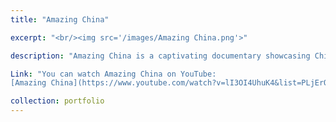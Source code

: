 ```yaml
---
title: "Amazing China"

excerpt: "<br/><img src='/images/Amazing China.png'>"

description: "Amazing China is a captivating documentary showcasing China's breathtaking landscapes, rich culture, and rapid development. Released in 2018, this film takes viewers on a visual journey through some of the country's most iconic landmarks, from the Great Wall and the Terracotta Army to modern marvels like the Shanghai skyline. The documentary highlights China's stunning natural scenery and delves into the nation's impressive economic growth and technological advancements. With stunning cinematography and engaging storytelling, Amazing China offers an insightful look at a country that blends tradition with modernity."

Link: "You can watch Amazing China on YouTube: 
[Amazing China](https://www.youtube.com/watch?v=lI3OI4UhuK4&list=PLjErQil8g4Tv_9JBbFVlaxm47tLPpabUb&index=2)"

collection: portfolio
---
```


